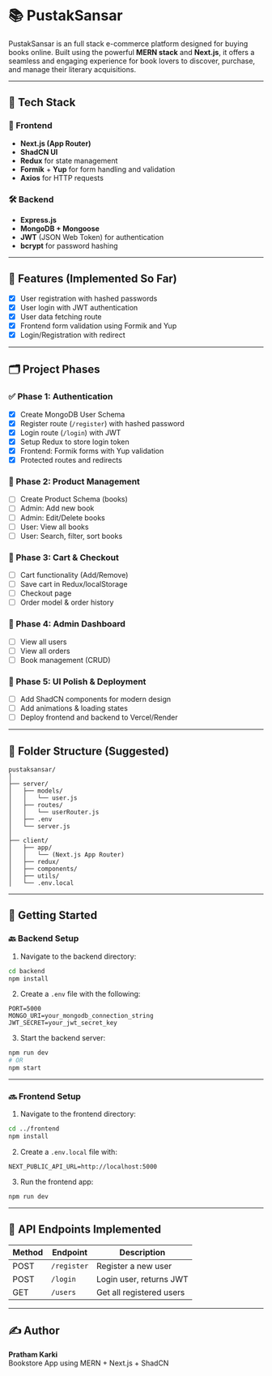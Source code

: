 # 📚 PustakSansar

PustakSansar is an full stack e-commerce platform designed for buying books online. Built using the powerful **MERN stack** and **Next.js**, it offers a seamless and engaging experience for book lovers to discover, purchase, and manage their literary acquisitions.

---


## 🚀 Tech Stack

### 🔧 Frontend
- **Next.js (App Router)**
- **ShadCN UI**
- **Redux** for state management
- **Formik** + **Yup** for form handling and validation
- **Axios** for HTTP requests

### 🛠️ Backend
- **Express.js**
- **MongoDB + Mongoose**
- **JWT** (JSON Web Token) for authentication
- **bcrypt** for password hashing

---

## 🌟 Features (Implemented So Far)
- [x] User registration with hashed passwords
- [x] User login with JWT authentication
- [x] User data fetching route
- [x] Frontend form validation using Formik and Yup
- [x] Login/Registration with redirect

---

## 🗂️ Project Phases

### ✅ Phase 1: Authentication
- [x] Create MongoDB User Schema
- [x] Register route (`/register`) with hashed password
- [x] Login route (`/login`) with JWT
- [x] Setup Redux to store login token
- [x] Frontend: Formik forms with Yup validation
- [x] Protected routes and redirects

### 🚧 Phase 2: Product Management
- [ ] Create Product Schema (books)
- [ ] Admin: Add new book
- [ ] Admin: Edit/Delete books
- [ ] User: View all books
- [ ] User: Search, filter, sort books

### 🚧 Phase 3: Cart & Checkout
- [ ] Cart functionality (Add/Remove)
- [ ] Save cart in Redux/localStorage
- [ ] Checkout page
- [ ] Order model & order history

### 🚧 Phase 4: Admin Dashboard
- [ ] View all users
- [ ] View all orders
- [ ] Book management (CRUD)

### 🚧 Phase 5: UI Polish & Deployment
- [ ] Add ShadCN components for modern design
- [ ] Add animations & loading states
- [ ] Deploy frontend and backend to Vercel/Render

---

## 📁 Folder Structure (Suggested)

```
pustaksansar/
│
├── server/
│   ├── models/
│   │   └── user.js
│   ├── routes/
│   │   └── userRouter.js
│   ├── .env
│   └── server.js
│
├── client/
│   ├── app/
│   │   └── (Next.js App Router)
│   ├── redux/
│   ├── components/
│   ├── utils/
│   └── .env.local
```

---

## 🧰 Getting Started

### 🔙 Backend Setup

1. Navigate to the backend directory:

```bash
cd backend
npm install
```

2. Create a `.env` file with the following:

```
PORT=5000
MONGO_URI=your_mongodb_connection_string
JWT_SECRET=your_jwt_secret_key
```

3. Start the backend server:

```bash
npm run dev
# OR
npm start
```

---

### 🔜 Frontend Setup

1. Navigate to the frontend directory:

```bash
cd ../frontend
npm install
```

2. Create a `.env.local` file with:

```
NEXT_PUBLIC_API_URL=http://localhost:5000
```

3. Run the frontend app:

```bash
npm run dev
```

---

## 🔗 API Endpoints Implemented

| Method | Endpoint        | Description         |
|--------|-----------------|---------------------|
| POST   | `/register`     | Register a new user |
| POST   | `/login`        | Login user, returns JWT |
| GET    | `/users`        | Get all registered users |

---

## ✍️ Author

**Pratham Karki**  
Bookstore App using MERN + Next.js + ShadCN
